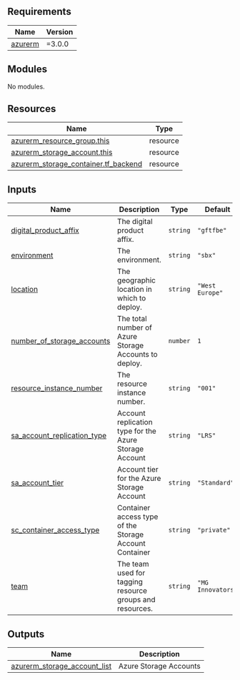 <!-- BEGIN_TF_DOCS -->
## Requirements

| Name | Version |
|------|---------|
| <a name="requirement_azurerm"></a> [azurerm](#requirement\_azurerm) | =3.0.0 |

## Modules

No modules.

## Resources

| Name | Type |
|------|------|
| [azurerm_resource_group.this](https://registry.terraform.io/providers/hashicorp/azurerm/3.0.0/docs/resources/resource_group) | resource |
| [azurerm_storage_account.this](https://registry.terraform.io/providers/hashicorp/azurerm/3.0.0/docs/resources/storage_account) | resource |
| [azurerm_storage_container.tf_backend](https://registry.terraform.io/providers/hashicorp/azurerm/3.0.0/docs/resources/storage_container) | resource |

## Inputs

| Name | Description | Type | Default | Required |
|------|-------------|------|---------|:--------:|
| <a name="input_digital_product_affix"></a> [digital\_product\_affix](#input\_digital\_product\_affix) | The digital product affix. | `string` | `"gftfbe"` | no |
| <a name="input_environment"></a> [environment](#input\_environment) | The environment. | `string` | `"sbx"` | no |
| <a name="input_location"></a> [location](#input\_location) | The geographic location in which to deploy. | `string` | `"West Europe"` | no |
| <a name="input_number_of_storage_accounts"></a> [number\_of\_storage\_accounts](#input\_number\_of\_storage\_accounts) | The total number of Azure Storage Accounts to deploy. | `number` | `1` | no |
| <a name="input_resource_instance_number"></a> [resource\_instance\_number](#input\_resource\_instance\_number) | The resource instance number. | `string` | `"001"` | no |
| <a name="input_sa_account_replication_type"></a> [sa\_account\_replication\_type](#input\_sa\_account\_replication\_type) | Account replication type for the Azure Storage Account | `string` | `"LRS"` | no |
| <a name="input_sa_account_tier"></a> [sa\_account\_tier](#input\_sa\_account\_tier) | Account tier for the Azure Storage Account | `string` | `"Standard"` | no |
| <a name="input_sc_container_access_type"></a> [sc\_container\_access\_type](#input\_sc\_container\_access\_type) | Container access type of the Storage Account Container | `string` | `"private"` | no |
| <a name="input_team"></a> [team](#input\_team) | The team used for tagging resource groups and resources. | `string` | `"MG Innovators"` | no |

## Outputs

| Name | Description |
|------|-------------|
| <a name="output_azurerm_storage_account_list"></a> [azurerm\_storage\_account\_list](#output\_azurerm\_storage\_account\_list) | Azure Storage Accounts |
<!-- END_TF_DOCS -->